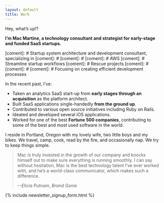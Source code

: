 ```yaml
---
layout: default
title: Work
---
```


Hey, what’s up!?

**I’m Mac Martine, a technology consultant and strategist for early-stage and funded SaaS startups.**

[coment]: # Startup system architecture and development consultant, specializing in 
[coment]: # 
[coment]: # 
[coment]: # AWS 
[coment]: # Streamline startup workflows
[coment]: # Rescue projects
[coment]: # 
[coment]: # 
[coment]: # Focusing on creating efficient development processes

In the recent past, I’ve:

* Taken an analytics SaaS start-up from **early stages through an acquisition** as the platform architect.
* Built SaaS applications single-handedly **from the ground up**.
* Contributed to various open source initiatives including Ruby on Rails.
* Ideated and developed several iOS applications.
* Worked for one of the best **Fortune 500 companies**, contributing to some of the best and most used software in the world.

I reside in Portland, Oregon with my lovely wife, two little boys and my bikes. We travel, camp, cook, read by the fire, and occasionally nap. We try to keep things simple.

> Mac is truly invested in the growth of our company and knocks himself out to make sure everything is running smoothly. I can say without hesitation, Mac is the best technology talent I’ve ever worked with, and he&#8217;s a world-class communicator, which makes such a difference.
>
> <cite> --Elicia Putnam, Brand Genie</cite>

{% include newsletter_signup_form.html %}

